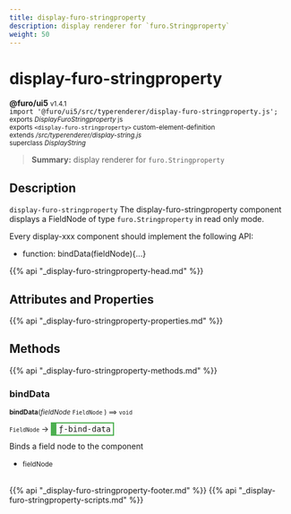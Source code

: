 ```yaml
---
title: display-furo-stringproperty
description: display renderer for `furo.Stringproperty`
weight: 50
---
```


# display-furo-stringproperty
**@furo/ui5** <small>v1.4.1</small>
<br>`import '@furo/ui5/src/typerenderer/display-furo-stringproperty.js';`<small>
<br>exports *DisplayFuroStringproperty* js
<br>exports `<display-furo-stringproperty>` custom-element-definition
<br>extends */src/typerenderer/display-string.js*
<br>superclass *DisplayString*</small>

> **Summary:** display renderer for `furo.Stringproperty`

## Description

`display-furo-stringproperty`
The display-furo-stringproperty component displays a FieldNode of type `furo.Stringproperty` in read only mode.

Every display-xxx component should implement the following API:
- function: bindData(fieldNode){...}

{{% api "_display-furo-stringproperty-head.md" %}}

## Attributes and Properties
{{% api "_display-furo-stringproperty-properties.md" %}}




## Methods
{{% api "_display-furo-stringproperty-methods.md" %}}


### **bindData**
<small>**bindData**(*fieldNode* `FieldNode` ) ⟹ `void`</small>

<small>`FieldNode` </small> →
<span  style="border-width:2px 2px 2px 10px; border-style: solid;border-color:  rgb(76, 175, 80);font-family:monospace; padding:2px 4px;">ƒ-bind-data</span>

Binds a field node to the component

- <small>fieldNode </small>
<br><br>




{{% api "_display-furo-stringproperty-footer.md" %}}
{{% api "_display-furo-stringproperty-scripts.md" %}}
